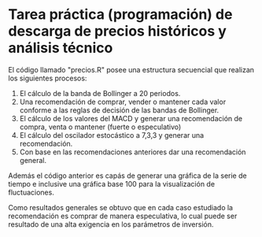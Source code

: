 # Tarea práctica (programación) de descarga de precios históricos y análisis técnico

El código llamado "precios.R" posee una estructura secuencial que realizan los siguientes procesos:

1. El cálculo de la banda de Bollinger a 20 periodos.
2. Una recomendación de comprar, vender o mantener cada valor conforme a las reglas de decisión de las bandas de Bollinger.
3. El cálculo de los valores del MACD y generar una recomendación de compra, venta o mantener (fuerte o especulativo)
4. El cálculo del oscilador estocástico a 7,3,3  y generar una recomendación.
5. Con base en las recomendaciones anteriores dar una recomendación general. 

Además el código anterior es capás de generar una gráfica de la serie de tiempo e inclusive una gráfica base 100 para la visualización de fluctuaciones.

Como resultados generales se obtuvo que en cada caso estudiado la recomendación es comprar de manera especulativa, lo cual puede ser resultado de una alta exigencia en los parámetros de inversión.


